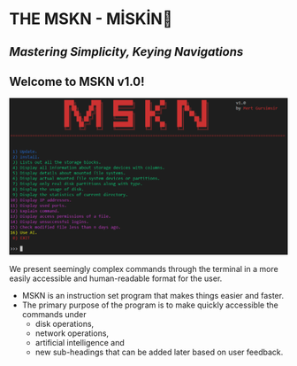 # THE MSKN - MİSKİN🚀
## _Mastering Simplicity, Keying Navigations_
## Welcome to MSKN v1.0!

![](https://github.com/MertGursimsir/mskn/blob/main/MEDIA/image.png)

We present seemingly complex commands through the terminal in a more easily accessible and human-readable format for the user.

 - MSKN is an instruction set program that makes things easier and faster. 
 - The primary purpose of the program is to make quickly accessible the commands under 
     - disk operations, 
     - network operations, 
     - artificial intelligence and 
     - new sub-headings that can be added later based on user feedback.

